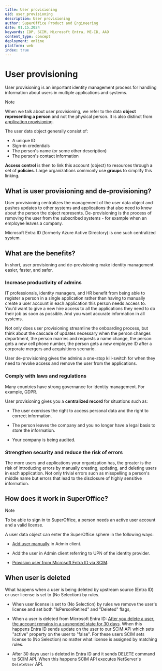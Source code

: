 ```yaml
---
title: User provisioning
uid: user_provisioning
description: User provisioning
author: SuperOffice Product and Engineering
date: 01.15.2024
keywords: IDP, SCIM, Microsoft Entra, ME-ID, AAD
content_type: concept
deployment: online
platform: web
index: true
---
```


# User provisioning

User provisioning is an important identity management process for handling information about users in multiple applications and systems.

> [!NOTE]
> When we talk about user provisioning, we refer to the data **object representing a person** and not the physical person. It is also distinct from [application provisioning][1].

The user data object generally consist of:

* A unique ID
* Sign-in credentials
* The person's name (or some other description)
* The person's contact information

**Access control** is then to link this account (object) to resources through a set of **policies**. Large organizations commonly use **groups** to simplify this linking.

## What is user provisioning and de-provisioning?

User provisioning centralizes the management of the user data object and pushes updates to other systems and applications that also need to know about the person the object represents. De-provisioning is the process of removing the user from the subscribed systems - for example when an employee leaves a company.

Microsoft Entra ID (formerly Azure Active Directory) is one such centralized system.

## What are the benefits?

In short, user provisioning and de-provisioning make identity management easier, faster, and safer.

### Increase productivity of admins

IT professionals, identity managers, and HR benefit from being able to register a person in a single application rather than having to manually create a user account in each application this person needs access to. You'd want to give a new hire access to all the applications they need to do their job as soon as possible. And you want accurate information in all systems.

Not only does user provisioning streamline the onboarding process, but think about the cascade of updates necessary when the person changes department, the person marries and requests a name change, the person gets a new cell phone number, the person gets a new employee ID after a corporate mergers and acquisitions scenario.

User de-provisioning gives the admins a one-stop kill-switch for when they need to revoke access and remove the user from the applications.

### Comply with laws and regulations

Many countries have strong governance for identity management. For example, GDPR.

User provisioning gives you a **centralized record** for situations such as:

* The user exercises the right to access personal data and the right to correct information.

* The person leaves the company and you no longer have a legal basis to store the information.

* Your company is being audited.

### Strengthen security and reduce the risk of errors

The more users and applications your organization has, the greater is the risk of introducing errors by manually creating, updating, and deleting users in each application. Not only trivial errors such as misspelling a person's middle name but errors that lead to the disclosure of highly sensitive information.

## How does it work in SuperOffice?

> [!NOTE]
> To be able to sign in to SuperOffice, a person needs an active user account and a valid license.

A user data object can enter the SuperOffice sphere in the following ways:

* [Add user manually][2] in Admin client.

* Add the user in Admin client referring to UPN of the identity provider.

* [Provision user from Microsoft Entra ID via SCIM][3].

## When user is deleted

What happens when a user is being deleted by upstream source (Entra ID) or user license is set to (No Selection) by rules.

* When user license is set to (No Selection) by rules we remove the user's license and set both "IsPersonRetired" and "Deleted" flags,

* When a user is deleted from Microsoft Entra ID: [After you delete a user, the account remains in a suspended state for 30 days](https://learn.microsoft.com/en-us/entra/fundamentals/users-restore). When this happens Entra ID sends update on the user to our SCIM API which sets "active" property on the user to "false". For these users SCIM sets license to (No Selection) no matter what license is assigned by matching rules.

* After 30 days user is deleted in Entra ID and it sends DELETE command to SCIM API. When this happens SCIM API executes NetServer's `DeleteUser` API.

<!-- Referenced links -->
[1]: ../../developer-portal/provisioning/index.md
[2]: ../user/add-user-in-admin-client.md
[3]: overview.md
